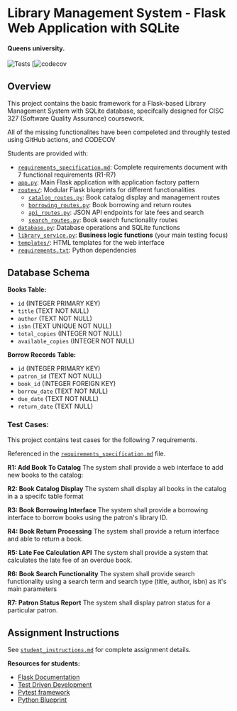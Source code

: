 # Library Management System - Flask Web Application with SQLite 
#### Queens university. 

![Tests](https://github.com/AZhacker15/cisc327-library-management-a2-8216-./actions/workflows/tests.yml/badge.svg)
[![codecov](https://codecov.io/github/AZhacker15/cisc327-library-management-a2-8216-./graph/badge.svg?token=J1AX1AJMML) 

## Overview

This project contains the basic framework for a Flask-based Library Management System with SQLite database, 
specifcally designed for CISC 327 (Software Quality Assurance) coursework. 

All of the missing functionalites have been compeleted and throughly tested using GitHub actions, and CODECOV 

Students are provided with:

- [`requirements_specification.md`](requirements_specification.md): Complete requirements document with 7 functional requirements (R1-R7)
- [`app.py`](app.py): Main Flask application with application factory pattern
- [`routes/`](routes/): Modular Flask blueprints for different functionalities
  - [`catalog_routes.py`](routes/catalog_routes.py): Book catalog display and management routes
  - [`borrowing_routes.py`](routes/borrowing_routes.py): Book borrowing and return routes
  - [`api_routes.py`](routes/api_routes.py): JSON API endpoints for late fees and search
  - [`search_routes.py`](routes/search_routes.py): Book search functionality routes
- [`database.py`](database.py): Database operations and SQLite functions
- [`library_service.py`](library_service.py): **Business logic functions** (your main testing focus)
- [`templates/`](templates/): HTML templates for the web interface
- [`requirements.txt`](requirements.txt): Python dependencies

## Database Schema
**Books Table:**
- `id` (INTEGER PRIMARY KEY)
- `title` (TEXT NOT NULL)
- `author` (TEXT NOT NULL)  
- `isbn` (TEXT UNIQUE NOT NULL)
- `total_copies` (INTEGER NOT NULL)
- `available_copies` (INTEGER NOT NULL)

**Borrow Records Table:**
- `id` (INTEGER PRIMARY KEY)
- `patron_id` (TEXT NOT NULL)
- `book_id` (INTEGER FOREIGN KEY)
- `borrow_date` (TEXT NOT NULL)
- `due_date` (TEXT NOT NULL)
- `return_date` (TEXT NULL)

### Test Cases:

This project contains test cases for the following 7 requirements. 

Referenced in the [`requirements_specification.md`](requirements_specification.md) file. 

**R1: Add Book To Catalog**
The system shall provide a web interface to add new books to the catalog:

**R2: Book Catalog Display**
The system shall display all books in the catalog in a a specifc table format

**R3: Book Borrowing Interface**
The system shall provide a borrowing interface to borrow books using the patron's library ID.

**R4: Book Return Processing**
The system shall provide a return interface and able to return a book. 

**R5: Late Fee Calculation API**
The system shall provide a system that calculates the late fee of an overdue book. 

**R6: Book Search Functionality**
The system shall provide search functionality using a search term and search type (title, author, isbn) as it's main parameters

**R7: Patron Status Report** 
The system shall display patron status for a particular patron. 

## Assignment Instructions
See [`student_instructions.md`](student_instructions.md) for complete assignment details.

**Resources for students:**

- [Flask Documentation](https://flask.palletsprojects.com/)
- [Test Driven Development](https://www.datacamp.com/tutorial/test-driven-development-in-python)
- [Pytest framework](https://realpython.com/pytest-python-testing/)
- [Python Blueprint](https://flask.palletsprojects.com/en/stable/blueprints)











